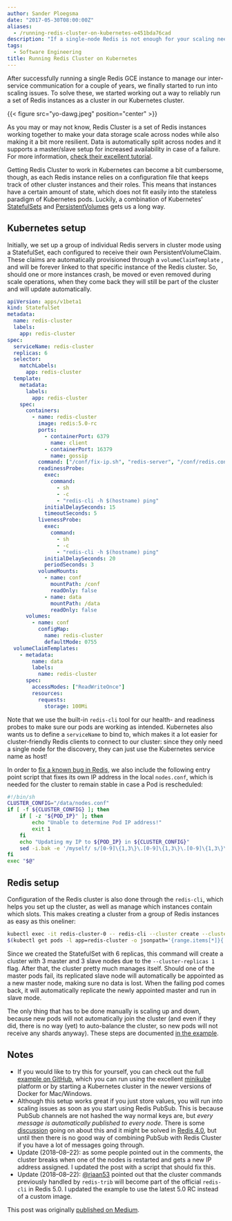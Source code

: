 ```yaml
---
author: Sander Ploegsma
date: "2017-05-30T08:00:00Z"
aliases:
  - /running-redis-cluster-on-kubernetes-e451bda76cad
description: "If a single-node Redis is not enough for your scaling needs, consider using Redis Cluster. Note: this guide is probably outdated."
tags:
  - Software Engineering
title: Running Redis Cluster on Kubernetes
---
```


After successfully running a single Redis GCE instance to manage our inter-service communication for a couple of years, we finally started to run into scaling issues. To solve these, we started working out a way to reliably run a set of Redis instances as a cluster in our Kubernetes cluster.

{{< figure src="yo-dawg.jpeg" position="center" >}}

As you may or may not know, Redis Cluster is a set of Redis instances working together to make your data storage scale across nodes while also making it a bit more resilient. Data is automatically split across nodes and it supports a master/slave setup for increased availability in case of a failure. For more information, [check their excellent tutorial](https://redis.io/topics/cluster-tutorial).

Getting Redis Cluster to work in Kubernetes can become a bit cumbersome, though, as each Redis instance relies on a configuration file that keeps track of other cluster instances and their roles. This means that instances have a certain amount of state, which does not fit easily into the stateless paradigm of Kubernetes pods. Luckily, a combination of Kubernetes’ [StatefulSets](https://kubernetes.io/docs/concepts/workloads/controllers/statefulset/) and [PersistentVolumes](https://kubernetes.io/docs/concepts/storage/persistent-volumes/) gets us a long way.

## Kubernetes setup

Initially, we set up a group of individual Redis servers in cluster mode using a StatefulSet, each configured to receive their own PersistentVolumeClaim. These claims are automatically provisioned through a `volumeClaimTemplate` , and will be forever linked to that specific instance of the Redis cluster. So, should one or more instances crash, be moved or even removed during scale operations, when they come back they will still be part of the cluster and will update automatically.

```yaml
apiVersion: apps/v1beta1
kind: StatefulSet
metadata:
  name: redis-cluster
  labels:
    app: redis-cluster
spec:
  serviceName: redis-cluster
  replicas: 6
  selector:
    matchLabels:
      app: redis-cluster
  template:
    metadata:
      labels:
        app: redis-cluster
    spec:
      containers:
        - name: redis-cluster
          image: redis:5.0-rc
          ports:
            - containerPort: 6379
              name: client
            - containerPort: 16379
              name: gossip
          command: ["/conf/fix-ip.sh", "redis-server", "/conf/redis.conf"]
          readinessProbe:
            exec:
              command:
                - sh
                - -c
                - "redis-cli -h $(hostname) ping"
            initialDelaySeconds: 15
            timeoutSeconds: 5
          livenessProbe:
            exec:
              command:
                - sh
                - -c
                - "redis-cli -h $(hostname) ping"
            initialDelaySeconds: 20
            periodSeconds: 3
          volumeMounts:
            - name: conf
              mountPath: /conf
              readOnly: false
            - name: data
              mountPath: /data
              readOnly: false
      volumes:
        - name: conf
          configMap:
            name: redis-cluster
            defaultMode: 0755
  volumeClaimTemplates:
    - metadata:
        name: data
        labels:
          name: redis-cluster
      spec:
        accessModes: ["ReadWriteOnce"]
        resources:
          requests:
            storage: 100Mi
```

Note that we use the built-in `redis-cli` tool for our health- and readiness probes to make sure our pods are working as intended. Kubernetes also wants us to define a `serviceName` to bind to, which makes it a lot easier for cluster-friendly Redis clients to connect to our cluster: since they only need a single node for the discovery, they can just use the Kubernetes service name as host!

In order to [fix a known bug in Redis](https://github.com/antirez/redis/issues/4645), we also include the following entry point script that fixes its own IP address in the local `nodes.conf`, which is needed for the cluster to remain stable in case a Pod is rescheduled:

```bash
#!/bin/sh
CLUSTER_CONFIG="/data/nodes.conf"
if [ -f ${CLUSTER_CONFIG} ]; then
    if [ -z "${POD_IP}" ]; then
        echo "Unable to determine Pod IP address!"
        exit 1
    fi
    echo "Updating my IP to ${POD_IP} in ${CLUSTER_CONFIG}"
    sed -i.bak -e '/myself/ s/[0-9]\{1,3\}\.[0-9]\{1,3\}\.[0-9]\{1,3\}\.[0-9]\{1,3\}/${POD_IP}/' ${CLUSTER_CONFIG}
fi
exec "$@"
```

## Redis setup

Configuration of the Redis cluster is also done through the `redis-cli`, which helps you set up the cluster, as well as manage which instances contain which slots. This makes creating a cluster from a group of Redis instances as easy as this oneliner:

```bash
kubectl exec -it redis-cluster-0 -- redis-cli --cluster create --cluster-replicas 1 \
$(kubectl get pods -l app=redis-cluster -o jsonpath='{range.items[*]}{.status.podIP}:6379 ')
```

Since we created the StatefulSet with 6 replicas, this command will create a cluster with 3 master and 3 slave nodes due to the `--cluster-replicas 1` flag. After that, the cluster pretty much manages itself. Should one of the master pods fail, its replicated slave node will automatically be appointed as a new master node, making sure no data is lost. When the failing pod comes back, it will automatically replicate the newly appointed master and run in slave mode.

The only thing that has to be done manually is scaling up and down, because new pods will not automatically join the cluster (and even if they did, there is no way (yet) to auto-balance the cluster, so new pods will not receive any shards anyway). These steps are documented [in the example](https://github.com/sanderploegsma/redis-cluster#adding-nodes).

## Notes

- If you would like to try this for yourself, you can check out the full [example on GitHub](https://github.com/sanderploegsma/redis-cluster), which you can run using the excellent [minikube](https://kubernetes.io/docs/getting-started-guides/minikube/) platform or by starting a Kubernetes cluster in the newer versions of Docker for Mac/Windows.
- Although this setup works great if you just store values, you will run into scaling issues as soon as you start using Redis PubSub. This is because PubSub channels are not hashed the way normal keys are, but _every message is automatically published to every node_. There is some [discussion](https://github.com/antirez/redis/issues/2672) going on about this and it might be solved in [Redis 4.0](https://github.com/antirez/redis/pull/3381), but until then there is no good way of combining PubSub with Redis Cluster if you have a lot of messages going through.
- Update (2018–08–22): as some people pointed out in the comments, the cluster breaks when one of the nodes is restarted and gets a new IP address assigned. I updated the post with a script that should fix this.
- Update (2018–08–22): [@riaan53](https://github.com/riaan53) pointed out that the cluster commands previously handled by `redis-trib` will become part of the official `redis-cli` in Redis 5.0. I updated the example to use the latest 5.0 RC instead of a custom image.

This post was originally [published on Medium](https://medium.com/@sanderp91/running-redis-cluster-on-kubernetes-e451bda76cad).

